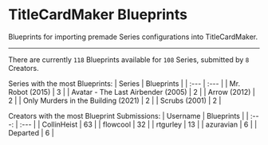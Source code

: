 # TitleCardMaker Blueprints

Blueprints for importing premade Series configurations into TitleCardMaker.

---

There are currently `118` Blueprints available for `108` Series, submitted by `8` Creators.

Series with the most Blueprints:
| Series | Blueprints |
| :--- | :--- |
| Mr. Robot (2015) | 3 |
| Avatar - The Last Airbender (2005) | 2 |
| Arrow (2012) | 2 |
| Only Murders in the Building (2021) | 2 |
| Scrubs (2001) | 2 |

Creators with the most Blueprint Submissions:
| Username | Blueprints |
| :---: | :--- |
| CollinHeist | 63 |
| flowcool | 32 |
| rtgurley | 13 |
| azuravian | 6 |
| Departed | 6 |
